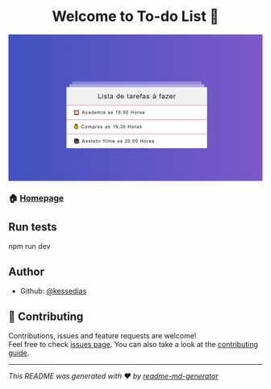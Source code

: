 <h1 align="center">Welcome to To-do List 👋</h1>
<p>
    <img align="center" alt="Tela" src="src/img/tela.PNG">
  </a>
</p>

### 🏠 [Homepage](https://github.com/kessedias/TreinamentoReact)


## Run tests


npm run dev

## Author

* Github: [@kessedias](https://github.com/kessedias)

## 🤝 Contributing

Contributions, issues and feature requests are welcome!<br />Feel free to check [issues page](https://github.com/kessedias/TreinamentoReact/issues). You can also take a look at the [contributing guide](https://github.com/kessedias/TreinamentoReact/blob/master/CONTRIBUTING.md).


***
_This README was generated with ❤️ by [readme-md-generator](https://github.com/kefranabg/readme-md-generator)_